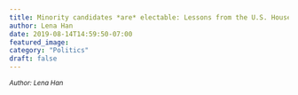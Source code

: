 ```yaml
---
title: Minority candidates *are* electable: Lessons from the U.S. House of Representatives
author: Lena Han
date: 2019-08-14T14:59:50-07:00
featured_image: 
category: "Politics"
draft: false
---
```

<sup>*Author: Lena Han*</sup>
